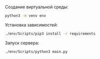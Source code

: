 Создание виртуальной среды:
```sh
python3 -m venv env
```
Установка зависимостей:
```sh
./env/Scripts/pip3 install -r requirements
```
Запуск сервера:
```sh
./env/Scripts/python3 main.py
```